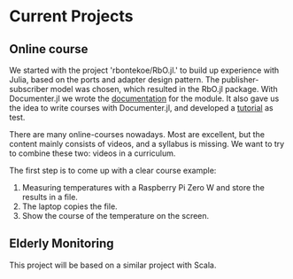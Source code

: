 # Current Projects

## Online course

We started with the project 'rbontekoe/RbO.jl.' to build up experience with Julia, based on the ports and adapter design pattern. The publisher-subscriber model was chosen, which resulted in the RbO.jl package. With Documenter.jl we wrote the [documentation](https://rbontekoe.github.io/RbO.jl/) for the module. It also gave us the idea to write courses with Documenter.jl, and developed a [tutorial](https://rbontekoe.github.io/tutorial_rbo/) as test.

There are many online-courses nowadays. Most are excellent, but the content mainly consists of videos, and a syllabus is missing. We want to try to combine these two: videos in a curriculum.

The first step is to come up with a clear course example:

1. Measuring temperatures with a Raspberry Pi Zero W and store the results in a file.
2. The laptop copies the file.
3. Show the course of the temperature on the screen.

## Elderly Monitoring

This project will be based on a similar project with Scala.
